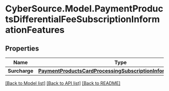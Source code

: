 # CyberSource.Model.PaymentProductsDifferentialFeeSubscriptionInformationFeatures
## Properties

Name | Type | Description | Notes
------------ | ------------- | ------------- | -------------
**Surcharge** | [**PaymentProductsCardProcessingSubscriptionInformationFeatures**](PaymentProductsCardProcessingSubscriptionInformationFeatures.md) |  | [optional] 

[[Back to Model list]](../README.md#documentation-for-models) [[Back to API list]](../README.md#documentation-for-api-endpoints) [[Back to README]](../README.md)

